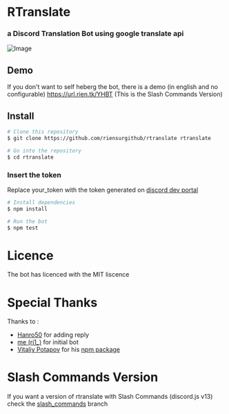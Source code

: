 # RTranslate 
### a Discord Translation Bot using google translate api
![Image](https://repository-images.githubusercontent.com/385170286/84817780-e2b4-11eb-9741-467b27ed1ab6)

## Demo
If you don't want to self heberg the bot, there is a demo (in english and no configurable)
https://url.rien.tk/YHBT (This is the Slash Commands Version)

## Install
```bash
# Clone this repository
$ git clone https://github.com/riensurgithub/rtranslate rtranslate

# Go into the repository
$ cd rtranslate
```
### Insert the token
Replace your_token with the token generated on [discord dev portal](https://discord.dev)
```bash
# Install dependencies
$ npm install

# Run the bot
$ npm test
```
# Licence
The bot has licenced with the MIT liscence

# Special Thanks
Thanks to :
- [Hanro50](https://github.com/Hanro50) for adding reply
- [me (ri1_)](https://github.com/riensurgithub) for initial bot
- [Vitaliy Potapov](https://github.com/vitalets) for his [npm package](https://github.com/vitalets/google-translate-api)


# Slash Commands Version

If you want a version of rtranslate with Slash Commands (discord.js v13) check the [slash_commands](https://github.com/riensurgithub/rtranslate/tree/slash_commands) branch
